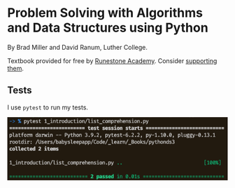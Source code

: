 # Problem Solving with Algorithms and Data Structures using Python

By Brad Miller and David Ranum, Luther College.

Textbook provided for free by [Runestone Academy](https://runestone.academy/runestone/books/published/pythonds3/index.html). Consider [supporting them](https://runestone.academy/runestone/default/donate).

## Tests

I use `pytest` to run my tests. 

![sample test](./assets/sample_test.png)
